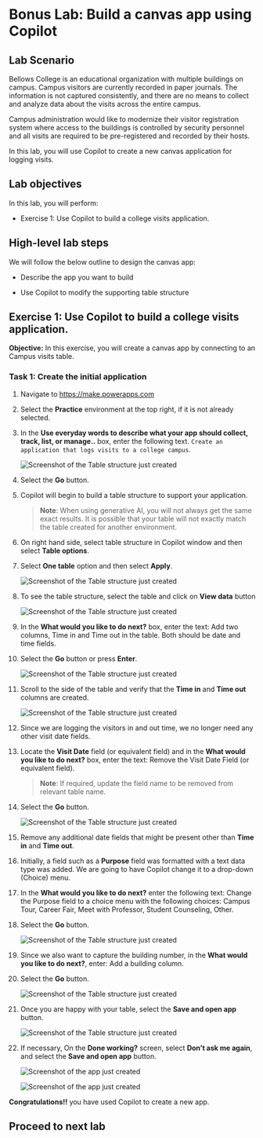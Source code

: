 # Bonus Lab: Build a canvas app using Copilot

## Lab Scenario

Bellows College is an educational organization with multiple buildings on campus. Campus visitors are currently recorded in paper journals. The information is not captured consistently, and there are no means to collect and analyze data about the visits across the entire campus.

Campus administration would like to modernize their visitor registration system where access to the buildings is controlled by security personnel and all visits are required to be pre-registered and recorded by their hosts.

In this lab, you will use Copilot to create a new canvas application for logging visits. 

## Lab objectives

In this lab, you will perform:

+ Exercise 1: Use Copilot to build a college visits application.

## High-level lab steps

We will follow the below outline to design the canvas app:

- Describe the app you want to build

- Use Copilot to modify the supporting table structure

## Exercise 1: Use Copilot to build a college visits application.

**Objective:** In this exercise, you will create a canvas app by connecting to an Campus visits table.

### Task 1: Create the initial application

1. Navigate to https://make.powerapps.com

1. Select the **Practice<inject key="DeploymentID" enableCopy="false"/>** environment at the top right, if it is not already selected.

1. In the **Use everyday words to describe what your app should collect, track, list, or manage..** box, enter the following text. `Create an application that logs visits to a college campus`. 

    ![Screenshot of the Table structure just created](media/blab1.png)

1. Select the **Go** button.

1. Copilot will begin to build a table structure to support your application. 

   >**Note**: When using generative AI, you will not always get the same exact results. It is possible that your table will not exactly match the table created for another environment. 

1. On right hand side, select table structure in Copilot window and then select **Table options**.

1. Select **One table** option and then select **Apply**.
 
    ![Screenshot of the Table structure just created](media/blab2.png)

1. To see the table structure, select the table and click on **View data** button 

    ![Screenshot of the Table structure just created](media/blab3.png)

1. In the **What would you like to do next?** box, enter the text: Add two columns, Time in and Time out in the table. Both should be date and time fields. 

1. Select the **Go** button or press **Enter**. 

    ![Screenshot of the Table structure just created](media/blab4.png)

1. Scroll to the side of the table and verify that the **Time in** and **Time out** columns are created. 

    ![Screenshot of the Table structure just created](media/blab5.png)

1. Since we are logging the visitors in and out time, we no longer need any other visit date fields. 

1. Locate the **Visit Date** field (or equivalent field) and in the **What would you like to do next?** box, enter the text: Remove the Visit Date Field (or equivalent field). 

   >**Note**: If required, update the field name to be removed from relevant table name.

1. Select the **Go** button. 

    ![Screenshot of the Table structure just created](media/blab7.png)

1. Remove any additional date fields that might be present other than **Time in** and **Time out**. 

1. Initially, a field such as a **Purpose** field was formatted with a text data type was added. We are going to have Copilot change it to a drop-down (Choice) menu. 

1. In the **What would you like to do next?** enter the following text: Change the Purpose field to a choice menu with the following choices: Campus Tour, Career Fair, Meet with Professor, Student Counseling, Other. 

1. Select the **Go** button. 

    ![Screenshot of the Table structure just created](media/blab8.png)

1. Since we also want to capture the building number, in the **What would you like to do next?**, enter: Add a building column. 

1. Select the **Go** button. 

    ![Screenshot of the Table structure just created](media/blab12.png)

1. Once you are happy with your table, select the **Save and open app** button. 

    ![Screenshot of the Table structure just created](media/blab9.png)

1. If necessary, On the **Done working?** screen, select **Don’t ask me again**, and select the **Save and open app** button. 

    ![Screenshot of the app just created](media/blab10.png)

    ![Screenshot of the app just created](media/blab11.png)

**Congratulations!!** you have used Copilot to create a new app. 

## Proceed to next lab
